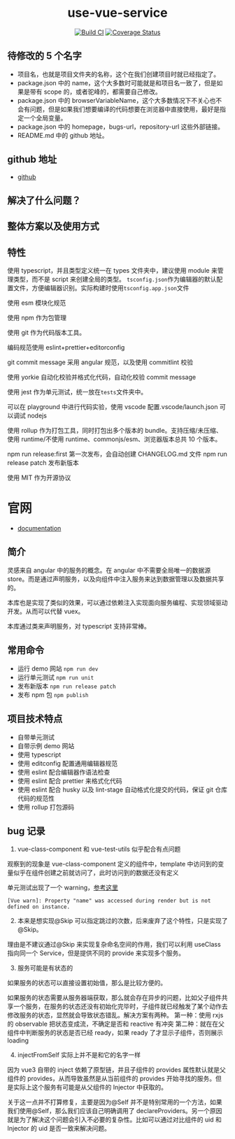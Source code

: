 <h1 align="center">use-vue-service</h1>
<div align="center">

[![Build CI](https://github.com/kaokei/use-vue-service/actions/workflows/build.yml/badge.svg)](https://github.com/kaokei/use-vue-service/actions/workflows/build.yml) [![Coverage Status](https://coveralls.io/repos/github/kaokei/use-vue-service/badge.svg?branch=main)](https://coveralls.io/github/kaokei/use-vue-service?branch=main)

</div>

## 待修改的 5 个名字

- 项目名，也就是项目文件夹的名称，这个在我们创建项目时就已经指定了。
- package.json 中的 name，这个大多数时可能就是和项目名一致了，但是如果是带有 scope 的，或者驼峰的，都需要自己修改。
- package.json 中的 browserVariableName，这个大多数情况下不关心也不会有问题，但是如果我们想要编译的代码想要在浏览器中直接使用，最好是指定一个全局变量。
- package.json 中的 homepage，bugs-url，repository-url 这些外部链接。
- README.md 中的 github 地址。

## github 地址

- [github](https://github.com/kaokei/use-vue-service)

## 解决了什么问题？

## 整体方案以及使用方式

## 特性

使用 typescript，并且类型定义统一在 types 文件夹中，建议使用 module 来管理类型，而不是 script 来创建全局的类型。
`tsconfig.json`作为编辑器的默认配置文件，方便编辑器识别。实际构建时使用`tsconfig.app.json`文件

使用 esm 模块化规范

使用 npm 作为包管理

使用 git 作为代码版本工具。

编码规范使用 eslint+prettier+editorconfig

git commit message 采用 angular 规范，以及使用 commitlint 校验

使用 yorkie 自动化校验并格式化代码，自动化校验 commit message

使用 jest 作为单元测试，统一放在`tests`文件夹中。

可以在 playground 中进行代码实验，使用 vscode 配置.vscode/launch.json 可以调试 nodejs

使用 rollup 作为打包工具，同时打包出多个版本的 bundle。支持压缩/未压缩、使用 runtime/不使用 runtime、commonjs/esm、浏览器版本总共 10 个版本。

npm run release:first 第一次发布，会自动创建 CHANGELOG.md 文件
npm run release patch 发布新版本

使用 MIT 作为开源协议

# 官网

- [documentation](https://use-vue-service-demo.vercel.app/)

## 简介

灵感来自 angular 中的服务的概念。在 angular 中不需要全局唯一的数据源 store。而是通过声明服务，以及向组件中注入服务来达到数据管理以及数据共享的。

本库也是实现了类似的效果，可以通过依赖注入实现面向服务编程、实现领域驱动开发。从而可以代替 vuex。

本库通过类来声明服务，对 typescript 支持非常棒。

## 常用命令

- 运行 demo 网站 `npm run dev`
- 运行单元测试 `npm run unit`
- 发布新版本 `npm run release patch`
- 发布 npm 包 `npm publish`

## 项目技术特点

- 自带单元测试
- 自带示例 demo 网站
- 使用 typescript
- 使用 editconfig 配置通用编辑器规范
- 使用 eslint 配合编辑器作语法检查
- 使用 eslint 配合 prettier 来格式化代码
- 使用 eslint 配合 husky 以及 lint-stage 自动格式化提交的代码，保证 git 仓库代码的规范性
- 使用 rollup 打包源码

## bug 记录

1. vue-class-component 和 vue-test-utils 似乎配合有点问题

观察到的现象是 vue-class-component 定义的组件中，template 中访问到的变量似乎在组件创建之前就访问了，此时访问到的数据还没有定义

单元测试出现了一个 warning，[参考这里](https://github.com/vuejs/vue-cli/issues/5974#issuecomment-711069784)

`[Vue warn]: Property "name" was accessed during render but is not defined on instance.`

2. 本来是想实现@Skip 可以指定跳过的次数，后来废弃了这个特性，只是实现了@Skip。

理由是不建议通过@Skip 来实现复杂命名空间的作用，我们可以利用 useClass 指向同一个 Service，但是提供不同的 provide 来实现多个服务。

3. 服务可能是有状态的

如果服务的状态可以直接设置初始值，那么是比较方便的。

如果服务的状态需要从服务器端获取，那么就会存在异步的问题，比如父子组件共享一个服务，在服务的状态还没有初始化完毕时，子组件就已经触发了某个动作去修改服务的状态，显然就会导致状态错乱。解决方案有两种。
第一种：使用 rxjs 的 observable 把状态变成流，不确定是否和 reactive 有冲突
第二种：就在在父组件中判断服务的状态是否已经 ready，如果 ready 了才显示子组件，否则展示 loading

4. injectFromSelf 实际上并不是和它的名字一样

因为 vue3 自带的 inject 依赖了原型链，并且子组件的 provides 属性默认就是父组件的 provides，从而导致虽然是从当前组件的 provides 开始寻找的服务。但是实际上这个服务有可能是从父组件的 Injector 中获取的。

关于这一点并不打算修复，主要是因为@Self 并不是特别常用的一个方法，如果我们使用@Self，那么我们应该自己明确调用了 declareProviders。另一个原因就是为了解决这个问题会引入不必要的复杂性。比如可以通过对比组件的 uid 和 Injector 的 uid 是否一致来解决问题。
